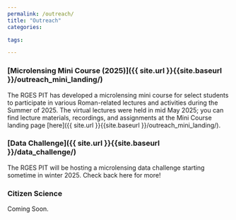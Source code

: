 ```yaml
---
permalink: /outreach/
title: "Outreach"
categories:

tags:

---
```



### [Microlensing Mini Course (2025)]({{ site.url }}{{site.baseurl }}/outreach_mini_landing/)

The RGES PIT has developed a microlensing mini course for select students to participate in various Roman-related lectures and activities during 
the Summer of 2025. The virtual lectures were held in mid May 2025; you can find lecture materials, recordings, and assignments at the Mini Course
landing page [here]({{ site.url }}{{site.baseurl }}/outreach_mini_landing/).

### [Data Challenge]({{ site.url }}{{site.baseurl }}/data_challenge/)

The RGES PIT will be hosting a microlensing data challenge starting sometime in winter 2025. Check back here for more!

### Citizen Science

Coming Soon.